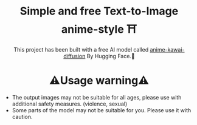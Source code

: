 <div align="center">
  <h1>Simple and free Text-to-Image anime-style ⛩️</h1>

This project has been built with a free AI model called [anime-kawai-diffusion](https://huggingface.co/Ojimi/anime-kawai-diffusion) By Hugging Face.🤗

  <h1>⚠️Usage warning⚠️</h1>
</div>
<ul>
  <li>The output images may not be suitable for all ages, please use with additional safety measures. (violence, sexual) </li>
  <li>Some parts of the model may not be suitable for you. Please use it with caution.</li>
   </ul>